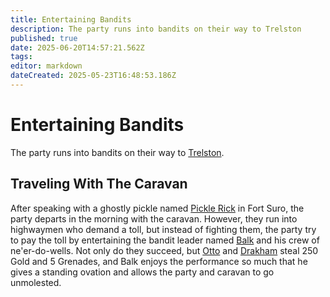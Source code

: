 ```yaml
---
title: Entertaining Bandits
description: The party runs into bandits on their way to Trelston
published: true
date: 2025-06-20T14:57:21.562Z
tags: 
editor: markdown
dateCreated: 2025-05-23T16:48:53.186Z
---
```


# Entertaining Bandits
The party runs into bandits on their way to [Trelston](/locations/Mardun/Trelston).


## Traveling With The Caravan
After speaking with a ghostly pickle named [Pickle Rick](/characters/pickle-rick) in Fort Suro, the party departs in the morning with the caravan. However, they run into highwaymen who demand a toll, but instead of fighting them, the party try to pay the toll by entertaining the bandit leader named [Balk](/characters/balk) and his crew of ne'er-do-wells. Not only do they succeed, but [Otto](/characters/Otto-Hurtszog) and [Drakham](/characters/drakham) steal 250 Gold and 5 Grenades, and Balk enjoys the performance so much that he gives a standing ovation and allows the party and caravan to go unmolested.